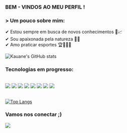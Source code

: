 ### BEM - VINDOS AO MEU PERFIL !
### > Um pouco sobre mim:
✔ Estou sempre em busca de novos conhecimentos 🚀📈 <br/>
✔ Sou apaixonada pela natureza 🌲🦋 <br/>
✔ Amo praticar esportes 🏆🥊🏊‍♀️ <br/>

![Kauane's GitHub stats](https://github-readme-stats.vercel.app/api?username=Kauanedev&show_icons=true&theme=radical)




### Tecnologias em progresso:
<div style = "display: inline_block"><br/>
  <img src = "https://img.shields.io/badge/Python-14354C?style=for-the-badge&logo=python&logoColor=white"/>  
  <img src = "https://img.shields.io/badge/JavaScript-323330?style=for-the-badge&logo=javascript&logoColor=F7DF1E"/>
  <img src ="https://img.shields.io/badge/TypeScript-007ACC?style=for-the-badge&logo=typescript&logoColor=white"/>
  <img src = "https://img.shields.io/badge/Node.js-43853D?style=for-the-badge&logo=node.js&logoColor=white"/>
  <img src = "https://img.shields.io/badge/MySQL-00000F?style=for-the-badge&logo=mysql&logoColor=white"/>
  <img src= "https://img.shields.io/badge/HTML5-E34F26?style=for-the-badge&logo=html5&logoColor=white"/>
  <img src= "https://img.shields.io/badge/CSS3-1572B6?style=for-the-badge&logo=css3&logoColor=white"/>
  <img src= "https://img.shields.io/badge/React-20232A?style=for-the-badge&logo=react&logoColor=61DAFB"/>

<div><br/>


[![Top Langs](https://github-readme-stats.vercel.app/api/top-langs/?username=Kauanedev&layout=donut)](https://github.com/Kauanedev/github-readme-stats)

### Vamos nos conectar ;)

<a href="https://www.linkedin.com/in/kauane-santos-2b1b7b270/">
<img src="https://img.shields.io/badge/LinkedIn-0077B5?style=for-the-badge&logo=linkedin&logoColor=white"/>
<a/>
